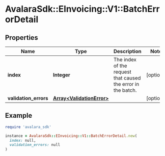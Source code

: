 # AvalaraSdk::EInvoicing::V1::BatchErrorDetail

## Properties

| Name | Type | Description | Notes |
| ---- | ---- | ----------- | ----- |
| **index** | **Integer** | The index of the request that caused the error in the batch. | [optional] |
| **validation_errors** | [**Array&lt;ValidationError&gt;**](ValidationError.md) |  | [optional] |

## Example

```ruby
require 'avalara_sdk'

instance = AvalaraSdk::EInvoicing::V1::BatchErrorDetail.new(
  index: null,
  validation_errors: null
)
```

